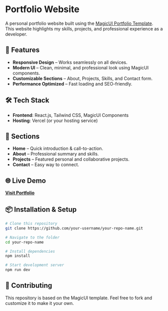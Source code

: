 
# Portfolio Website

A personal portfolio website built using the [MagicUI Portfolio Template](https://magicui.design/docs/templates/portfolio).  
This website highlights my skills, projects, and professional experience as a developer.

## 🚀 Features
- **Responsive Design** – Works seamlessly on all devices.
- **Modern UI** – Clean, minimal, and professional look using MagicUI components.
- **Customizable Sections** – About, Projects, Skills, and Contact form.
- **Performance Optimized** – Fast loading and SEO-friendly.

## 🛠️ Tech Stack
- **Frontend**: React.js, Tailwind CSS, MagicUI Components
- **Hosting**: Vercel (or your hosting service)

## 📂 Sections
- **Home** – Quick introduction & call-to-action.
- **About** – Professional summary and skills.
- **Projects** – Featured personal and collaborative projects.
- **Contact** – Easy way to connect.

## 🌐 Live Demo
[**Visit Portfolio**](https://your-portfolio-link.com)

## 📦 Installation & Setup
```bash
# Clone this repository
git clone https://github.com/your-username/your-repo-name.git

# Navigate to the folder
cd your-repo-name

# Install dependencies
npm install

# Start development server
npm run dev
```

## 🤝 Contributing
This repository is based on the MagicUI template. Feel free to fork and customize it to make it your own.

